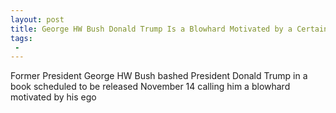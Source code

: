 ```yaml
---
layout: post
title: George HW Bush Donald Trump Is a Blowhard Motivated by a Certain Ego
tags:
 -
---
```

Former President George HW Bush bashed President Donald Trump in a book scheduled to be released November 14 calling him a blowhard motivated by his ego
